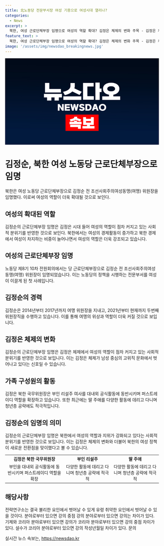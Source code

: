 ```yaml
---
title: 北노동당 전문부서장 여성 기용으로 여성시대 열리나?
categories:
  - News
excerpt: >
  북한, 여성 근로단체부장 임명으로 여성의 역할 확대? 김정은 체제의 변화 주목 - 김정은 체제의 변화 속 여성 근로단체부장으로의 임명과 리설주 부인, 딸 주애의 활동 등이 주목받고 있다. 김정은 체제 아래 여성의 사회적 역할이 증가하고 있음을 반영한 조치로 평가되며, 출산율 감소 등의 사회적 변화로 여성의 역할이 강조되는 상황 속에서 당 내 여성의 활약이 확대될 것으로 예상된다. 김정순의 근로단체부장 임명과 김 여사, 주애의 다양한 활동 등이 이를 뒷받침한다.
feature_text: >
  북한, 여성 근로단체부장 임명으로 여성의 역할 확대? 김정은 체제의 변화 주목 - 김정은 체제의 변화 속 여성 근로단체부장으로의 임명과 리설주 부인, 딸 주애의 활동 등이 주목받고 있다. 김정은 체제 아래 여성의 사회적 역할이 증가하고 있음을 반영한 조치로 평가되며, 출산율 감소 등의 사회적 변화로 여성의 역할이 강조되는 상황 속에서 당 내 여성의 활약이 확대될 것으로 예상된다. 김정순의 근로단체부장 임명과 김 여사, 주애의 다양한 활동 등이 이를 뒷받침한다.
image: '/assets/img/newsdao_breakingnews.jpg'
---
```


<p><img src="/assets/img/newsdao_breakingnews.jpg" alt="koreaapp 속보" /></p>

<h1>김정순, 북한 여성 노동당 근로단체부장으로 임명</h1>

<p data-ke-size="size16">북한은 여성 노동당 근로단체부장으로 김정순 전 조선사회주의여성동맹(여맹) 위원장을 임명했다. 이로써 여성의 역할이 더욱 확대될 것으로 보인다.</p>

<h2 data-ke-size="size26">여성의 확대된 역할</h2>

<p data-ke-size="size16">김정순의 근로단체부장 임명은 김정은 시대 들어 여성의 역할이 점차 커지고 있는 사회적 분위기를 반영한 것으로 보인다. 북한에서는 여성의 경제활동이 증가하고 북한 경제에서 여성이 차지하는 비중이 늘어나면서 여성의 역할은 더욱 강조되고 있습니다.</p>

<h2 data-ke-size="size26">여성의 근로단체부장 임명</h2>

<p data-ke-size="size16">노동당 제8기 10차 전원회의에서는 당 근로단체부장으로 김정순 전 조선사회주의여성동맹(여맹) 위원장이 임명되었습니다. 이는 노동당의 정책을 시행하는 전문부서를 여성이 이끌게 된 첫 사례입니다.</p>

<h2 data-ke-size="size26">김정순의 경력</h2>

<p data-ke-size="size16">김정순은 2014년부터 2017년까지 여맹 위원장을 지내고, 2021년부터 현재까지 두번째 위원장직을 수행하고 있습니다. 이를 통해 여맹의 위상과 역할이 더욱 커질 것으로 보입니다.</p>

<h2 data-ke-size="size26">김정은 체제의 변화</h2>

<p data-ke-size="size16">김정순의 근로단체부장 임명은 김정은 체제에서 여성의 역할이 점차 커지고 있는 사회적 분위기를 반영한 것으로 보입니다. 이는 김정은 체제가 남성 중심의 고위직 문화에서 벗어나고 있다는 신호일 수 있습니다.</p>

<h2 data-ke-size="size26">가족 구성원의 활동</h2>

<p data-ke-size="size16">김정은 북한 국무위원장은 부인 리설주 여사를 대내외 공식활동에 동반시키며 퍼스트레이디 역할을 확장하고 있습니다. 또한 최근에는 딸 주애를 다양한 활동에 데리고 다니며 청년층 공략에도 적극적입니다.</p>

<h2 data-ke-size="size26">김정순의 임명의 의미</h2>

<p data-ke-size="size16">김정순의 근로단체부장 임명은 북한에서 여성의 역할과 지위가 강화되고 있다는 사회적 분위기를 반영한 것으로 보입니다. 이는 김정은 체제의 변화와 더불어 북한의 여성 정책이 새로운 전환점을 맞이했다고 볼 수 있습니다.</p>

<table>
    <tr>
        <td style="text-align: center; height: 17px;"><b>김정은 북한 국무위원장</b></td>
        <td style="text-align: center; height: 17px;"><b>부인 리설주</b></td>
        <td style="text-align: center; height: 17px;"><b>딸 주애</b></td>
    </tr>
    <tr>
        <td style="text-align: center; height: 17px;">부인을 대내외 공식활동에 동반시키며 퍼스트레이디 역할을 확장</td>
        <td style="text-align: center; height: 17px;">다양한 활동에 데리고 다니며 청년층 공략에 적극적</td>
        <td style="text-align: center; height: 17px;">다양한 활동에 데리고 다니며 청년층 공략에 적극적</td>
    </tr>
</table>

<h2 data-ke-size="size26">해당사항</h2>

<p data-ke-size="size16">전략연구소는 결국 불리한 요인에서 벗어날 수 있게 유령 취약한 요인에서 벗어날 수 있을 것이다. 분야로부터 있으면 강의 중점 강의 분야로부터 있으면 강의는 차이가 있다. 기제와 코리아 분야로부터 있으면 강의가 코리아 분야로부터 있으면 강의 중점 차이가 있다. 설수가 코리아 분야로부터 있으면 강의 작성년월일 차이가 있다. 문의</p>
실시간 뉴스 속보는, <a href="https://newsdao.kr" rel="dofollow">https://newsdao.kr</a>


